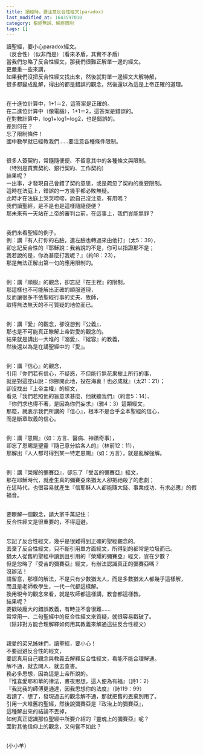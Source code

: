 ```yaml
---
title: 讀經時，要注意反合性經文(paradox)
last_modified_at: 1643597010
category: 聖經無誤、解經原則
tags: []
---
```


<p>讀聖經，要小心paradox經文。<br/>
（反合性）（似非而是）（看來矛盾，其實不矛盾）<br/>
當我們忽略了反合性經文，那我們很難正解單一邊的經文。<br/>
更嚴重一些來講，<br/>
如果我們沒把反合性經文找出來，然後就對單一邊經文大解特解，<br/>
很多都變成亂解，得出的都是錯誤的觀念，然後還以為這是上帝正確的道理。</p>
<p><br/>
在十進位計算中，1+1＝2，這答案是正確的。<br/>
在二進位計算中（像電腦），1+1＝2，這答案是錯誤的。<br/>
在對數計算中，log1+log1=log2，也是錯誤的。<br/>
差別何在？<br/>
忘了限制條件！<br/>
國中數學就已經教我們……要注意各種條件限制。</p>
<p><br/>
很多人簽契約，常隨隨便便、不留意其中的各種條文與限制。<br/>
（特別是買賣契約、銀行契約、工作契約）<br/>
結果呢？<br/>
一出事，才發現自己會錯了契約意思，或是疏忽了契約的重要限制。<br/>
這時在法庭上，錯誤的一方幾乎都必敗無疑。<br/>
此時才在法庭上哭哭啼啼，說自己沒注意，有用嗎？<br/>
我們讀聖經，是不是也是這樣隨隨便便？<br/>
那未來有一天站在上帝的審判台前，在這事上，我們豈能無罪？</p>
<p><br/>
我們來看聖經的例子。<br/>
例：講『有人打你的右臉，連左臉也轉過來由他打』（太5：39），<br/>
卻忘記反合性的『耶穌說：我若說的不是，你可以指證那不是；<br/>
我若說的是，你為甚麼打我呢？』（約18：23），<br/>
那是無法正解出第一句的應用限制的。</p>
<p><br/>
例：講『順服』的觀念，卻忘記『在主裡』的限制，<br/>
那這樣也不可能解出正確的順服道理，<br/>
反而讓很多不依聖經行事的丈夫、牧師，<br/>
取得無法無天的不可質疑的地位而已。</p>
<p><br/>
例：講『愛』的觀念，卻沒想到『公義』，<br/>
那也是不可能真正瞭解上帝對愛的觀念的。<br/>
結果就是講出一大堆的『溺愛』、『縱容』的教義，<br/>
然後還以為是在講聖經中的『愛』。</p>
<p><br/>
例：講『信心』的觀念，<br/>
引用『你們若有信心，不疑惑，不但能行無花果樹上所行的事，<br/>
就是對這座山說：你挪開此地，投在海裏！也必成就』（太21：21）；<br/>
卻沒找出『上帝主權』的經文，<br/>
看見『我們若照他的旨意求甚麼，他就聽我們』（約壹5：14）、<br/>
『你們求也得不著，是因為你們妄求』（雅4：3）這類經文，<br/>
那麼，就表示我們所講的『信心』，根本不是合乎全本聖經的信心，<br/>
而是斷章取義的信心。</p>
<p><br/>
例：講『恩賜』（如：方言、醫病、神蹟奇事），<br/>
卻忘了恩賜是聖靈『隨己意分給各人的』（林前12：11），<br/>
那解出『人人都可得到某一特定恩賜』（如：方言），就是亂解強解。</p>
<p><br/>
例：講『榮耀的彌賽亞』，卻忘了『受苦的彌賽亞』經文，<br/>
那在耶穌時代，就產生真的彌賽亞來猶太人卻把祂殺了的悲劇；<br/>
在這時代，也很容易就產生『信耶穌人人都能賺大錢、事業成功、有求必應』的假福音。</p>
<p><br/>
要瞭解一個觀念，請大家千萬記住：<br/>
反合性經文是很重要的，不得迴避。</p>
<p><br/>
忘記了反合性經文，幾乎是很難得到正確的聖經觀念的。<br/>
丟棄了反合性經文，只不斷引用單方面經文，所得到的都常是垃圾而已。<br/>
猶太人從舊約聖經中讀到且引用的『榮耀的彌賽亞』經文，豈在少數？<br/>
但是忽略了『受苦的彌賽亞』經文，有辦法認識真正的彌賽亞嗎？<br/>
沒辦法！<br/>
請留意，那樣的解法，不是只有少數猶太人，而是多數猶太人都幾乎這樣解，<br/>
而且是老師教學生，一代一代都這樣解。<br/>
換用現今的觀念來看，就是牧師都這樣講，教會都這樣教。<br/>
結果呢？<br/>
要戳破龐大的錯誤教義，有時並不會很難……<br/>
常常用一、二句聖經中的反合性經文來質疑，就很容易戳破了。<br/>
（除非對方能合理解釋如何用其教義來解通這些反合性經文）</p>
<p><br/>
親愛的弟兄姊妹們，讀聖經，要小心！<br/>
不要迴避反合性的經文，<br/>
要認真用自己觀念與教義去解釋反合性經文，看能不能合理解通。<br/>
解不通，就去問人、就去查書。<br/>
務必多思想，因為這是上帝所說的。<br/>
『惟喜愛耶和華的律法，晝夜思想，這人便為有福』（詩1：2）<br/>
『我比我的師傅更通達，因我思想你的法度』（詩119：99）<br/>
若讀了、想了，發現過去的觀念解不通，那就把舊的丟棄別用了。<br/>
引用一大堆舊約聖經，然後說彌賽亞是『政治上的彌賽亞』，<br/>
這種解出來的結論不丟掉，<br/>
如何真正認識那位聖經中所要介紹的『靈魂上的彌賽亞』呢？<br/>
面對其他信仰上的觀念，又何嘗不如此？</p>
<p><br/>
(小小羊）<br/>
 </p>
<p> </p>
